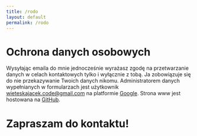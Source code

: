 ```yaml
---
title: /rodo
layout: default
permalink: /rodo
---
```

# Ochrona danych osobowych

Wysyłając emaila do mnie jednocześnie wyrażasz zgodę na przetwarzanie danych w celach kontaktowych tylko i wyłącznie z tobą.
Ja zobowiązuje się do nie przekazywanie Twoich danych nikomu.
Administratorem danych wypełnianych w formularzach jest użytkownik wieteskajacek.code@gmail.com na platformie [Google](https://policies.google.com/privacy).
Strona www jest hostowana na [GitHub](https://github.com/).

# Zapraszam do kontaktu!
